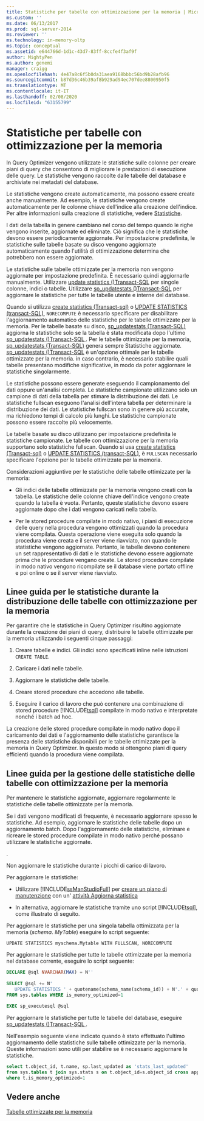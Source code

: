 ```yaml
---
title: Statistiche per tabelle con ottimizzazione per la memoria | Microsoft Docs
ms.custom: ''
ms.date: 06/13/2017
ms.prod: sql-server-2014
ms.reviewer: ''
ms.technology: in-memory-oltp
ms.topic: conceptual
ms.assetid: e644766d-1d1c-43d7-83ff-8ccfe4f3af9f
author: MightyPen
ms.author: genemi
manager: craigg
ms.openlocfilehash: 4e47a8c6f5b0da31aea9168bbbc56bd9b28afb96
ms.sourcegitcommit: b87d36c46b39af8b929ad94ec707dee8800950f5
ms.translationtype: MT
ms.contentlocale: it-IT
ms.lasthandoff: 02/08/2020
ms.locfileid: "63155799"
---
```

# <a name="statistics-for-memory-optimized-tables"></a>Statistiche per tabelle con ottimizzazione per la memoria
  In Query Optimizer vengono utilizzate le statistiche sulle colonne per creare piani di query che consentono di migliorare le prestazioni di esecuzione delle query. Le statistiche vengono raccolte dalle tabelle del database e archiviate nei metadati del database.  
  
 Le statistiche vengono create automaticamente, ma possono essere create anche manualmente. Ad esempio, le statistiche vengono create automaticamente per le colonne chiave dell'indice alla creazione dell'indice. Per altre informazioni sulla creazione di statistiche, vedere [Statistiche](../statistics/statistics.md).  
  
 I dati della tabella in genere cambiano nel corso del tempo quando le righe vengono inserite, aggiornate ed eliminate. Ciò significa che le statistiche devono essere periodicamente aggiornate. Per impostazione predefinita, le statistiche sulle tabelle basate su disco vengono aggiornate automaticamente quando l'utilità di ottimizzazione determina che potrebbero non essere aggiornate.  
  
 Le statistiche sulle tabelle ottimizzate per la memoria non vengono aggiornate per impostazione predefinita. È necessario quindi aggiornarle manualmente. Utilizzare [update statistics &#40;&#41;Transact-SQL](/sql/t-sql/statements/update-statistics-transact-sql) per singole colonne, indici o tabelle. Utilizzare [sp_updatestats &#40;&#41;Transact-SQL](/sql/relational-databases/system-stored-procedures/sp-updatestats-transact-sql) per aggiornare le statistiche per tutte le tabelle utente e interne del database.  
  
 Quando si utilizza [create statistics &#40;Transact-sql&#41;](/sql/t-sql/statements/create-statistics-transact-sql) o [UPDATE STATISTICS &#40;transact-SQL&#41;](/sql/t-sql/statements/update-statistics-transact-sql), `NORECOMPUTE` è necessario specificare per disabilitare l'aggiornamento automatico delle statistiche per le tabelle ottimizzate per la memoria. Per le tabelle basate su disco, [sp_updatestats &#40;Transact-SQL&#41;](/sql/relational-databases/system-stored-procedures/sp-updatestats-transact-sql) aggiorna le statistiche solo se la tabella è stata modificata dopo l'ultimo [sp_updatestats &#40;&#41;Transact-SQL ](/sql/relational-databases/system-stored-procedures/sp-updatestats-transact-sql). Per le tabelle ottimizzate per la memoria, [sp_updatestats &#40;Transact-SQL&#41;](/sql/relational-databases/system-stored-procedures/sp-updatestats-transact-sql) genera sempre Statistiche aggiornate. [sp_updatestats &#40;&#41;Transact-SQL](/sql/relational-databases/system-stored-procedures/sp-updatestats-transact-sql) è un'opzione ottimale per le tabelle ottimizzate per la memoria. in caso contrario, è necessario stabilire quali tabelle presentano modifiche significative, in modo da poter aggiornare le statistiche singolarmente.  
  
 Le statistiche possono essere generate eseguendo il campionamento dei dati oppure un'analisi completa. Le statistiche campionate utilizzano solo un campione di dati della tabella per stimare la distribuzione dei dati. Le statistiche fullscan eseguono l'analisi dell'intera tabella per determinare la distribuzione dei dati. Le statistiche fullscan sono in genere più accurate, ma richiedono tempi di calcolo più lunghi. Le statistiche campionate possono essere raccolte più velocemente.  
  
 Le tabelle basate su disco utilizzano per impostazione predefinita le statistiche campionate. Le tabelle con ottimizzazione per la memoria supportano solo statistiche fullscan. Quando si usa [create statistics &#40;Transact-sql&#41;](/sql/t-sql/statements/create-statistics-transact-sql) o [UPDATE STATISTICS &#40;transact-SQL&#41;](/sql/t-sql/statements/update-statistics-transact-sql), è `FULLSCAN` necessario specificare l'opzione per le tabelle ottimizzate per la memoria.  
  
 Considerazioni aggiuntive per le statistiche delle tabelle ottimizzate per la memoria:  
  
-   Gli indici delle tabelle ottimizzate per la memoria vengono creati con la tabella. Le statistiche delle colonne chiave dell'indice vengono create quando la tabella è vuota. Pertanto, queste statistiche devono essere aggiornate dopo che i dati vengono caricati nella tabella.  
  
-   Per le stored procedure compilate in modo nativo, i piani di esecuzione delle query nella procedura vengono ottimizzati quando la procedura viene compilata. Questa operazione viene eseguita solo quando la procedura viene creata e il server viene riavviato, non quando le statistiche vengono aggiornate. Pertanto, le tabelle devono contenere un set rappresentativo di dati e le statistiche devono essere aggiornate prima che le procedure vengano create. Le stored procedure compilate in modo nativo vengono ricompilate se il database viene portato offline e poi online o se il server viene riavviato.  
  
## <a name="guidelines-for-statistics-when-deploying-memory-optimized-tables"></a>Linee guida per le statistiche durante la distribuzione delle tabelle con ottimizzazione per la memoria  
 Per garantire che le statistiche in Query Optimizer risultino aggiornate durante la creazione dei piani di query, distribuire le tabelle ottimizzate per la memoria utilizzando i seguenti cinque passaggi:  
  
1.  Creare tabelle e indici. Gli indici sono specificati inline nelle istruzioni `CREATE TABLE`.  
  
2.  Caricare i dati nelle tabelle.  
  
3.  Aggiornare le statistiche delle tabelle.  
  
4.  Creare stored procedure che accedono alle tabelle.  
  
5.  Eseguire il carico di lavoro che può contenere una combinazione di stored procedure [!INCLUDE[tsql](../../../includes/tsql-md.md)] compilate in modo nativo e interpretate nonché i batch ad hoc.  
  
 La creazione delle stored procedure compilate in modo nativo dopo il caricamento dei dati e l'aggiornamento delle statistiche garantisce la presenza delle statistiche disponibili per le tabelle ottimizzate per la memoria in Query Optimizer. In questo modo si ottengono piani di query efficienti quando la procedura viene compilata.  
  
## <a name="guidelines-for-maintaining-statistics-on-memory-optimized-tables"></a>Linee guida per la gestione delle statistiche delle tabelle con ottimizzazione per la memoria  
 Per mantenere le statistiche aggiornate, aggiornare regolarmente le statistiche delle tabelle ottimizzate per la memoria.  
  
 Se i dati vengono modificati di frequente, è necessario aggiornare spesso le statistiche. Ad esempio, aggiornare le statistiche delle tabelle dopo un aggiornamento batch. Dopo l'aggiornamento delle statistiche, eliminare e ricreare le stored procedure compilate in modo nativo perché possano utilizzare le statistiche aggiornate.  
  
 .  
  
 Non aggiornare le statistiche durante i picchi di carico di lavoro.  
  
 Per aggiornare le statistiche:  
  
-   Utilizzare [!INCLUDE[ssManStudioFull](../../includes/ssmanstudiofull-md.md)] per [creare un piano di manutenzione](../maintenance-plans/create-a-maintenance-plan.md) con un' [attività Aggiorna statistica](../maintenance-plans/update-statistics-task-maintenance-plan.md)  
  
-   In alternativa, aggiornare le statistiche tramite uno script [!INCLUDE[tsql](../../../includes/tsql-md.md)], come illustrato di seguito.  
  
 Per aggiornare le statistiche per una singola tabella ottimizzata per la memoria (*schema*. *MyTable*) eseguire lo script seguente:  
  
```  
UPDATE STATISTICS myschema.Mytable WITH FULLSCAN, NORECOMPUTE  
```  
  
 Per aggiornare le statistiche per tutte le tabelle ottimizzate per la memoria nel database corrente, eseguire lo script seguente:  
  
```sql  
DECLARE @sql NVARCHAR(MAX) = N''  
  
SELECT @sql += N'  
   UPDATE STATISTICS ' + quotename(schema_name(schema_id)) + N'.' + quotename(name) + N' WITH FULLSCAN, NORECOMPUTE'  
FROM sys.tables WHERE is_memory_optimized=1  
  
EXEC sp_executesql @sql  
```  
  
 Per aggiornare le statistiche per tutte le tabelle del database, eseguire [sp_updatestats &#40;&#41;Transact-SQL ](/sql/relational-databases/system-stored-procedures/sp-updatestats-transact-sql).  
  
 Nell'esempio seguente viene indicato quando è stato effettuato l'ultimo aggiornamento delle statistiche sulle tabelle ottimizzate per la memoria. Queste informazioni sono utili per stabilire se è necessario aggiornare le statistiche.  
  
```sql  
select t.object_id, t.name, sp.last_updated as 'stats_last_updated'  
from sys.tables t join sys.stats s on t.object_id=s.object_id cross apply sys.dm_db_stats_properties(t.object_id, s.stats_id) sp  
where t.is_memory_optimized=1  
```  
  
## <a name="see-also"></a>Vedere anche  
 [Tabelle ottimizzate per la memoria](memory-optimized-tables.md)  
  
  
